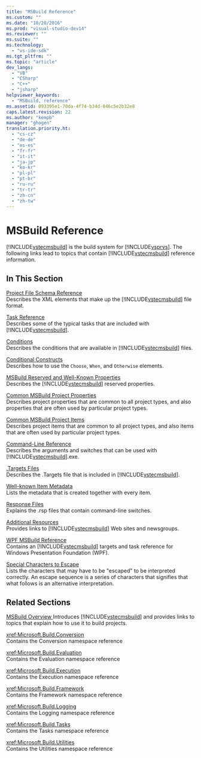 ```yaml
---
title: "MSBuild Reference"
ms.custom: ""
ms.date: "10/20/2016"
ms.prod: "visual-studio-dev14"
ms.reviewer: ""
ms.suite: ""
ms.technology: 
  - "vs-ide-sdk"
ms.tgt_pltfrm: ""
ms.topic: "article"
dev_langs: 
  - "VB"
  - "CSharp"
  - "C++"
  - "jsharp"
helpviewer_keywords: 
  - "MSBuild, reference"
ms.assetid: 093395e1-70da-4f74-b34d-046c5e2b32e8
caps.latest.revision: 22
ms.author: "kempb"
manager: "ghogen"
translation.priority.ht: 
  - "cs-cz"
  - "de-de"
  - "es-es"
  - "fr-fr"
  - "it-it"
  - "ja-jp"
  - "ko-kr"
  - "pl-pl"
  - "pt-br"
  - "ru-ru"
  - "tr-tr"
  - "zh-cn"
  - "zh-tw"
---
```

# MSBuild Reference
[!INCLUDE[vstecmsbuild](../extensibility-internals/includes/vstecmsbuild_md.md)] is the build system for [!INCLUDE[vsprvs](../code-quality/includes/vsprvs_md.md)]. The following links lead to topics that contain [!INCLUDE[vstecmsbuild](../extensibility-internals/includes/vstecmsbuild_md.md)] reference information.  
  
## In This Section  
 [Project File Schema Reference](../reference/msbuild-project-file-schema-reference.md)  
 Describes the XML elements that make up the [!INCLUDE[vstecmsbuild](../extensibility-internals/includes/vstecmsbuild_md.md)] file format.  
  
 [Task Reference](../reference/msbuild-task-reference.md)  
 Describes some of the typical tasks that are included with [!INCLUDE[vstecmsbuild](../extensibility-internals/includes/vstecmsbuild_md.md)].  
  
 [Conditions](../reference/msbuild-conditions.md)  
 Describes the conditions that are available in [!INCLUDE[vstecmsbuild](../extensibility-internals/includes/vstecmsbuild_md.md)] files.  
  
 [Conditional Constructs](../reference/msbuild-conditional-constructs.md)  
 Describes how to use the `Choose`, `When`, and `Otherwise` elements.  
  
 [MSBuild Reserved and Well-Known Properties](../reference/msbuild-reserved-and-well-known-properties.md)  
 Describes the [!INCLUDE[vstecmsbuild](../extensibility-internals/includes/vstecmsbuild_md.md)] reserved properties.  
  
 [Common MSBuild Project Properties](../reference/common-msbuild-project-properties.md)  
 Describes project properties that are common to all project types, and also properties that are often used by particular project types.  
  
 [Common MSBuild Project Items](../reference/common-msbuild-project-items.md)  
 Describes project items that are common to all project types, and also items that are often used by particular project types.  
  
 [Command-Line Reference](../reference/msbuild-command-line-reference.md)  
 Describes the arguments and switches that can be used with [!INCLUDE[vstecmsbuild](../extensibility-internals/includes/vstecmsbuild_md.md)].exe.  
  
 [.Targets Files](../reference/msbuild-.targets-files.md)  
 Describes the .Targets file that is included in [!INCLUDE[vstecmsbuild](../extensibility-internals/includes/vstecmsbuild_md.md)].  
  
 [Well-known Item Metadata](../reference/msbuild-well-known-item-metadata.md)  
 Lists the metadata that is created together with every item.  
  
 [Response Files](../reference/msbuild-response-files.md)  
 Explains the .rsp files that contain command-line switches.  
  
 [Additional Resources](../reference/additional-resources-for-msbuild.md)  
 Provides links to [!INCLUDE[vstecmsbuild](../extensibility-internals/includes/vstecmsbuild_md.md)] Web sites and newsgroups.  
  
 [WPF MSBuild Reference](../reference/wpf-msbuild-reference.md)  
 Contains an [!INCLUDE[vstecmsbuild](../extensibility-internals/includes/vstecmsbuild_md.md)] targets and task reference for Windows Presentation Foundation (WPF).  
  
 [Special Characters to Escape](../reference/special-characters-to-escape.md)  
 Lists the characters that may have to be "escaped" to be interpreted correctly. An escape sequence is a series of characters that signifies that what follows is an alternative interpretation.  
  
## Related Sections  
 [MSBuild Overview  ](https://www.microsoftonedoc.com/#/organizations/e6f6a65cf14f462597b64ac058dbe1d0/projects/3fedad16-eaf1-41a6-8f96-0c1949c68f32/containers/a3daf831-1c5f-4bbe-964d-503870caf874/tocpaths/d920ff78-3d00-482b-80a5-743ae3c8ab10/locales/en-US)
 Introduces [!INCLUDE[vstecmsbuild](../extensibility-internals/includes/vstecmsbuild_md.md)] and provides links to topics that explain how to use it to build projects.  
  
 <xref:Microsoft.Build.Conversion>  
 Contains the Conversion namespace reference  
  
 <xref:Microsoft.Build.Evaluation>  
 Contains the Evaluation namespace reference  
  
 <xref:Microsoft.Build.Execution>  
 Contains the Execution namespace reference  
  
 <xref:Microsoft.Build.Framework>  
 Contains the Framework namespace reference  
  
 <xref:Microsoft.Build.Logging>  
 Contains the Logging namespace reference  
  
 <xref:Microsoft.Build.Tasks>  
 Contains the Tasks namespace reference  
  
 <xref:Microsoft.Build.Utilities>  
 Contains the Utilities namespace reference